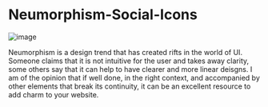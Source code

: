 # Neumorphism-Social-Icons

![image](https://user-images.githubusercontent.com/60784253/119455106-8fe70680-bd39-11eb-8edb-68004ac5bdf7.png)


Neumorphism is a design trend that has created rifts in the world of UI. Someone claims that it is not intuitive for the user and takes away clarity, some others say that it can help to have clearer and more linear deisgns. I am of the opinion that if well done, in the right context, and accompanied by other elements that break its continuity, it can be an excellent resource to add charm to your website.
